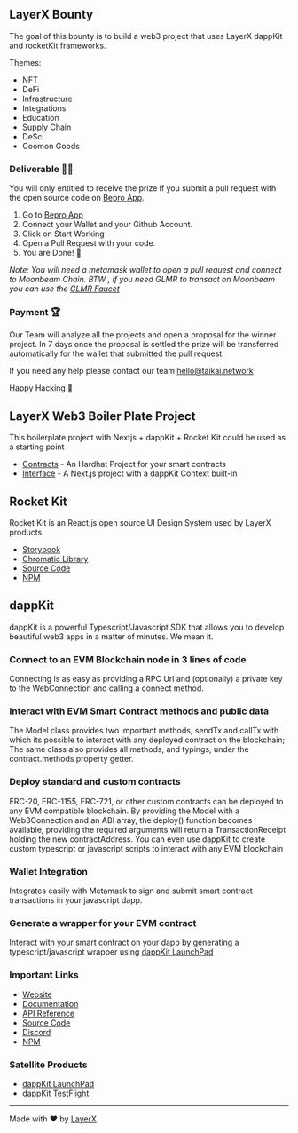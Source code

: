 
## LayerX Bounty 
The goal of this bounty is to build a web3 project that uses LayerX dappKit and rocketKit frameworks.

Themes:

- NFT
- DeFi
- Infrastructure
- Integrations
- Education
- Supply Chain
- DeSci
-  Coomon Goods

### Deliverable 👩‍💻
You will only entitled to receive the prize if you submit a pull request with the open source code on [Bepro App](https://app.bepro.network).

1. Go to [Bepro App](https://app.bepro.network)
2. Connect your Wallet and your Github Account. 
3. Click on Start Working
4. Open a Pull Request with your code.
5. You are Done! 🙌

*Note: You will need a metamask wallet to open a pull request and connect to Moonbeam Chain. BTW , if you need GLMR to transact on Moonbeam you can use the [GLMR Faucet](https://glmr.supply/)*

### Payment 🏆
Our Team will analyze all the projects and open a proposal for the winner project. In 7 days once the proposal is settled the prize will be transferred automatically for the wallet that submitted the pull request.

If you need any help please contact our team hello@taikai.network

Happy Hacking 🎯

## LayerX Web3 Boiler Plate Project
This boilerplate project with  Nextjs + dappKit + Rocket Kit could be used as a starting point

-  [Contracts](./contracts/README.md) - An Hardhat Project for your smart contracts
-  [Interface](./frontend/README.md) - A Next.js project with a dappKit Context built-in 

## Rocket Kit 
Rocket Kit is an React.js open source UI Design System used by LayerX products.

* [Storybook](https://main--600c295ccb36300021e7d82f.chromatic.com/)
* [Chromatic Library](https://www.chromatic.com/library?appId=600c295ccb36300021e7d82f&branch=main)
* [Source Code](https://github.com/taikai/rocket-kit)
* [NPM](https://www.npmjs.com/package/@taikai/rocket-kit)

## dappKit 

dappKit is a powerful Typescript/Javascript SDK that allows you to develop beautiful web3 apps in a matter of minutes. We mean it.

### Connect to an EVM Blockchain node in 3 lines of code
Connecting is as easy as providing a RPC Url and (optionally) a private key to the WebConnection and calling a connect method.

### Interact with EVM Smart Contract methods and public data
The Model class provides two important methods, sendTx and callTx with which its possible to interact with any deployed contract on the blockchain; The same class also provides all methods, and typings, under the contract.methods property getter.

### Deploy standard and custom contracts
ERC-20, ERC-1155, ERC-721, or other custom contracts can be deployed to any EVM compatible blockchain. By providing the Model with a Web3Connection and an ABI array, the deploy() function becomes available, providing the required arguments will return a TransactionReceipt holding the new contractAddress. You can even use dappKit to create custom typescript or javascript scripts to interact with any EVM blockchain

### Wallet Integration
Integrates easily with Metamask to sign and submit smart contract transactions in your javascript dapp.

### Generate a wrapper for your EVM contract
Interact with your smart contract on your dapp by generating a typescript/javascript wrapper using [dappKit LaunchPad](https://github.com/taikai/dappkit-launchpad)

### Important Links

* [Website](https://dappkit.dev/)
* [Documentation](https://docs.dappkit.dev/start-building)
* [API Reference](https://sdk.dappkit.dev/)
* [Source Code](https://github.com/taikai/dappkit)
* [Discord](https://discord.gg/layerx)
* [NPM](https://www.npmjs.com/package/@taikai/dappkit)

### Satellite Products

* [dappKit LaunchPad](https://github.com/taikai/dappkit-launchpad)
* [dappKit TestFlight](https://github.com/taikai/dappkit-testflight)

-----

Made with ❤️ by [LayerX](https://layerx.xyz)
